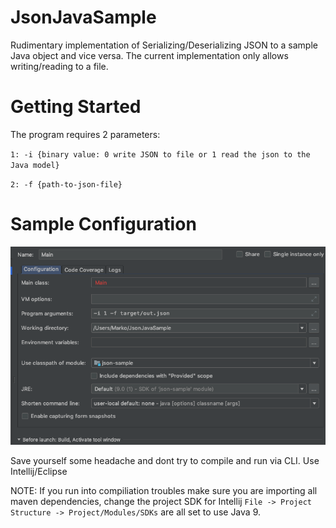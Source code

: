 # JsonJavaSample

Rudimentary implementation of Serializing/Deserializing JSON to a sample Java object and vice versa. The current implementation only allows writing/reading to a file.

# Getting Started

The program requires 2 parameters: 

`1: -i {binary value: 0 write JSON to file or 1 read the json to the Java model}`

`2: -f {path-to-json-file}`

# Sample Configuration

![sample config](img/config.png)

Save yourself some headache and dont try to compile and run via CLI. Use Intellij/Eclipse

NOTE: If you run into compiliation troubles make sure you are importing all maven dependencies, change the project SDK for Intellij `File -> Project Structure -> Project/Modules/SDKs` are all set to use Java 9.
